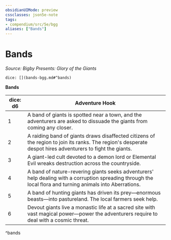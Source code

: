 ```yaml
---
obsidianUIMode: preview
cssclasses: json5e-note
tags:
- compendium/src/5e/bgg
aliases: ["Bands"]
---
```

# Bands
*Source: Bigby Presents: Glory of the Giants* 

`dice: [](bands-bgg.md#^bands)`

**Bands**

| dice: d6 | Adventure Hook |
|----------|----------------|
| 1 | A band of giants is spotted near a town, and the adventurers are asked to dissuade the giants from coming any closer. |
| 2 | A raiding band of giants draws disaffected citizens of the region to join its ranks. The region's desperate despot hires adventurers to fight the giants. |
| 3 | A giant-led cult devoted to a demon lord or Elemental Evil wreaks destruction across the countryside. |
| 4 | A band of nature-revering giants seeks adventurers' help dealing with a corruption spreading through the local flora and turning animals into Aberrations. |
| 5 | A band of hunting giants has driven its prey—enormous beasts—into pastureland. The local farmers seek help. |
| 6 | Devout giants live a monastic life at a sacred site with vast magical power—power the adventurers require to deal with a cosmic threat. |
^bands